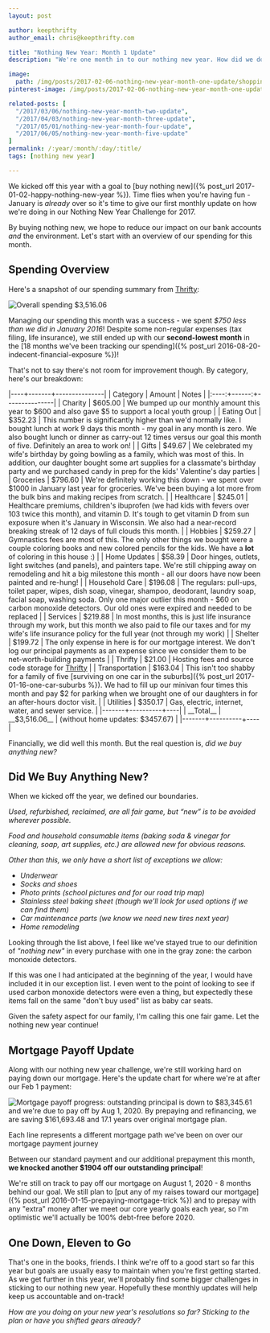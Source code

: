 ```yaml
---
layout: post

author: keepthrifty
author_email: chris@keepthrifty.com

title: "Nothing New Year: Month 1 Update"
description: "We're one month in to our nothing new year. How did we do and where are we at on our mortgage? Read on to find out!"

image:
  path: /img/posts/2017-02-06-nothing-new-year-month-one-update/shopping-cart.jpg
pinterest-image: /img/posts/2017-02-06-nothing-new-year-month-one-update/nny-month-1-update

related-posts: [
  "/2017/03/06/nothing-new-year-month-two-update",
  "/2017/04/03/nothing-new-year-month-three-update",
  "/2017/05/01/nothing-new-year-month-four-update",
  "/2017/06/05/nothing-new-year-month-five-update"
]
permalink: /:year/:month/:day/:title/
tags: [nothing new year]

---
```


We kicked off this year with a goal to [buy nothing new]({% post_url 2017-01-02-happy-nothing-new-year %}). Time flies when you're having fun - January is _already_ over so it's time to give our first monthly update on how we're doing in our Nothing New Year Challenge for 2017.

By buying nothing new, we hope to reduce our impact on our bank accounts _and_ the environment. Let's start with an overview of our spending for this month.

## Spending Overview

Here's a snapshot of our spending summary from [Thrifty]({{site.url}}/thrifty):

![Overall spending $3,516.06]({{site.url}}/img/posts/2017-02-06-nothing-new-year-month-one-update/nny-month-one-spending.png)

Managing our spending this month was a success - we spent _$750 less than we did in January 2016_! Despite some non-regular expenses (tax filing, life insurance), we still ended up with our __second-lowest month__ in the [18 months we've been tracking our spending]({% post_url 2016-08-20-indecent-financial-exposure %})!

That's not to say there's not room for improvement though. By category, here's our breakdown:

|----+-------+---------------|
| Category | Amount  | Notes |
|:----:+------:+---------------|
| Charity  | $605.00 | We bumped up our monthly amount this year to $600 and also gave $5 to support a local youth group |
| Eating Out | $352.23 | This number is significantly higher than we'd normally like. I bought lunch at work 9 days this month - my goal in any month is zero. We also bought lunch or dinner as carry-out 12 times versus our goal this month of five. Definitely an area to work on! |
| Gifts | $49.67 | We celebrated my wife's birthday by going bowling as a family, which was most of this. In addition, our daughter bought some art supplies for a classmate's birthday party and we purchased candy in prep for the kids' Valentine's day parties |
| Groceries | $796.60 | We're definitely working this down - we spent over $1000 in January last year for groceries. We've been buying a lot more from the bulk bins and making recipes from scratch. |
| Healthcare | $245.01 | Healthcare premiums, children's ibuprofen (we had kids with fevers over 103 twice this month), and vitamin D. It's tough to get vitamin D from sun exposure when it's January in Wisconsin. We also had a near-record breaking streak of 12 days of full clouds this month. |
| Hobbies | $259.27 | Gymnastics fees are most of this. The only other things we bought were a couple coloring books and new colored pencils for the kids. We have a __lot__ of coloring in this house :) |
| Home Updates | $58.39 | Door hinges, outlets, light switches (and panels), and painters tape. We're still chipping away on remodeling and hit a big milestone this month - all our doors have now been painted and re-hung! |
| Household Care | $196.08 | The regulars: pull-ups, toilet paper, wipes, dish soap, vinegar, shampoo, deodorant, laundry soap, facial soap, washing soda. Only one major outlier this month - $60 on carbon monoxide detectors. Our old ones were expired and needed to be replaced |
| Services | $219.88 | In most months, this is just life insurance through my work, but this month we also paid to file our taxes and for my wife's life insurance policy for the full year (not through my work) |
| Shelter | $199.72 | The only expense in here is for our mortgage interest. We don't log our principal payments as an expense since we consider them to be net-worth-building payments |
| Thrifty | $21.00 | Hosting fees and source code storage for [Thrifty]({{site.url}}/thrifty) |
| Transportation | $163.04 | This isn't too shabby for a family of five [surviving on one car in the suburbs]({% post_url 2017-01-16-one-car-suburbs %}). We had to fill up our minivan four times this month and pay $2 for parking when we brought one of our daughters in for an after-hours doctor visit. |
| Utilities | $350.17 | Gas, electric, internet, water, and sewer service. |
|-------+----------+----|
| __Total__ | __$3,516.06__ | (without home updates: $3457.67)   |
|-------+----------+----|

Financially, we did well this month. But the real question is, _did we buy anything new?_

## Did We Buy Anything New?

When we kicked off the year, we defined our boundaries.

_Used, refurbished, reclaimed, are all fair game, but “new” is to be avoided wherever possible._

_Food and household consumable items (baking soda & vinegar for cleaning, soap, art supplies, etc.) are allowed new for obvious reasons._

_Other than this, we only have a short list of exceptions we allow:_

- _Underwear_
- _Socks and shoes_
- _Photo prints (school pictures and for our road trip map)_
- _Stainless steel baking sheet (though we’ll look for used options if we can find them)_
- _Car maintenance parts (we know we need new tires next year)_
- _Home remodeling_

Looking through the list above, I feel like we've stayed true to our definition of _"nothing new"_ in every purchase with one in the gray zone: the carbon monoxide detectors.

If this was one I had anticipated at the beginning of the year, I would have included it in our exception list. I even went to the point of looking to see if used carbon monoxide detectors were even a thing, but expectedly these items fall on the same "don't buy used" list as baby car seats.

Given the safety aspect for our family, I'm calling this one fair game. Let the nothing new year continue!

## Mortgage Payoff Update

Along with our nothing new year challenge, we're still working hard on paying down our mortgage. Here's the update chart for where we're at after our Feb 1 payment:

![Mortgage payoff progress: outstanding principal is down to $83,345.61 and we're due to pay off by Aug 1, 2020. By prepaying and refinancing, we are saving $161,693.48 and 17.1 years over original mortgage plan.]({{site.url}}/img/mortgage-payoff/Mortgage-Payoff-Feb-2017.png)

<div class="image-caption">Each line represents a different mortgage path we've been on over our mortgage payment journey</div>

Between our standard payment and our additional prepayment this month, __we knocked another $1904 off our outstanding principal__!

We're still on track to pay off our mortgage on August 1, 2020 - 8 months behind our goal. We still plan to [put any of my raises toward our mortgage]({% post_url 2016-01-15-prepaying-mortgage-trick %}) and to prepay with any "extra" money after we meet our core yearly goals each year, so I'm optimistic we'll actually be 100% debt-free before 2020.

## One Down, Eleven to Go

That's one in the books, friends. I think we're off to a good start so far this year but goals are usually easy to maintain when you're first getting started. As we get further in this year, we'll probably find some bigger challenges in sticking to our nothing new year. Hopefully these monthly updates will help keep us accountable and on-track!



_How are you doing on your new year's resolutions so far? Sticking to the plan or have you shifted gears already?_
